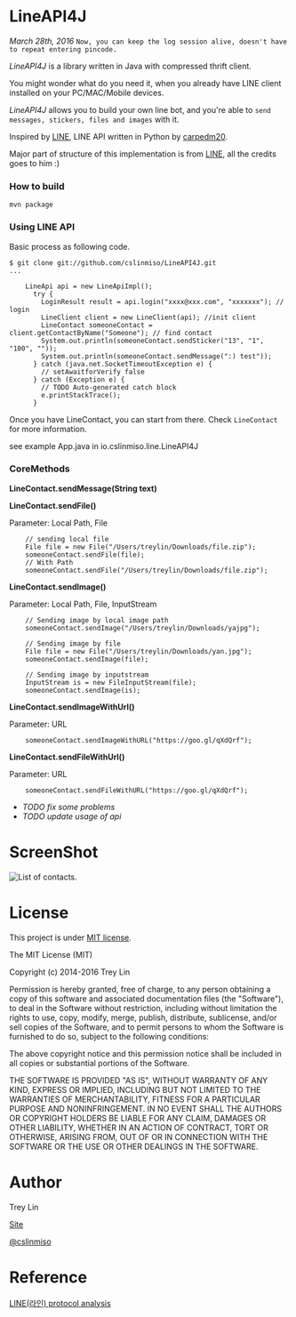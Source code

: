 LineAPI4J 
=========

*March 28th, 2016* `Now, you can keep the log session alive, doesn't have to repeat entering pincode.`

*LineAPI4J* is a library written in Java with compressed thrift client.

You might wonder what do you need it, when you already have LINE client installed on your PC/MAC/Mobile devices.

*LineAPI4J* allows you to build your own line bot, and you're able to `send messages, stickers, files and images` with it.

Inspired by [LINE](https://github.com/carpedm20/line), LINE API written in Python by [carpedm20](https://github.com/carpedm20).

Major part of structure of this implementation is from [LINE](https://github.com/carpedm20/line), all the credits goes to him :)

### How to build

    mvn package

### Using LINE API

Basic process as following code.

```
$ git clone git://github.com/cslinmiso/LineAPI4J.git
...

    LineApi api = new LineApiImpl();
      try {
        LoginResult result = api.login("xxxx@xxx.com", "xxxxxxx"); // login
        LineClient client = new LineClient(api); //init client
        LineContact someoneContact = client.getContactByName("Someone"); // find contact
        System.out.println(someoneContact.sendSticker("13", "1", "100", ""));
        System.out.println(someoneContact.sendMessage(":) test"));
      } catch (java.net.SocketTimeoutException e) {
        // setAwaitforVerify false
      } catch (Exception e) {
        // TODO Auto-generated catch block
        e.printStackTrace();
      }
```
Once you have LineContact, you can start from there. Check `LineContact` for more information.

see example App.java in io.cslinmiso.line.LineAPI4J

### CoreMethods

**LineContact.sendMessage(String text)**

**LineContact.sendFile()**

Parameter: Local Path, File 
		
		// sending local file
        File file = new File("/Users/treylin/Downloads/file.zip");
        someoneContact.sendFile(file);
        // With Path        
        someoneContact.sendFile("/Users/treylin/Downloads/file.zip");
        
**LineContact.sendImage()**

Parameter: Local Path, File, InputStream

        // Sending image by local image path
        someoneContact.sendImage("/Users/treylin/Downloads/yajpg");
        
        // Sending image by file
        File file = new File("/Users/treylin/Downloads/yan.jpg");
        someoneContact.sendImage(file);
        
        // Sending image by inputstream
        InputStream is = new FileInputStream(file);
        someoneContact.sendImage(is);

**LineContact.sendImageWithUrl()**

Parameter: URL

        someoneContact.sendImageWithURL("https://goo.gl/qXdQrf");
        
**LineContact.sendFileWithUrl()**

Parameter: URL

        someoneContact.sendFileWithURL("https://goo.gl/qXdQrf");


* *TODO fix some problems*
* *TODO update usage of api*

ScreenShot
========
![List of contacts.](http://cslinmiso.github.io/img/LineAPI4J/LineAPI4J.png)

License
========
This project is under [MIT license](http://www.opensource.org/licenses/mit-license.php).

The MIT License (MIT)

Copyright (c) 2014-2016 Trey Lin

Permission is hereby granted, free of charge, to any person obtaining a copy
of this software and associated documentation files (the "Software"), to deal
in the Software without restriction, including without limitation the rights
to use, copy, modify, merge, publish, distribute, sublicense, and/or sell
copies of the Software, and to permit persons to whom the Software is
furnished to do so, subject to the following conditions:

The above copyright notice and this permission notice shall be included in all
copies or substantial portions of the Software.

THE SOFTWARE IS PROVIDED "AS IS", WITHOUT WARRANTY OF ANY KIND, EXPRESS OR
IMPLIED, INCLUDING BUT NOT LIMITED TO THE WARRANTIES OF MERCHANTABILITY,
FITNESS FOR A PARTICULAR PURPOSE AND NONINFRINGEMENT. IN NO EVENT SHALL THE
AUTHORS OR COPYRIGHT HOLDERS BE LIABLE FOR ANY CLAIM, DAMAGES OR OTHER
LIABILITY, WHETHER IN AN ACTION OF CONTRACT, TORT OR OTHERWISE, ARISING FROM,
OUT OF OR IN CONNECTION WITH THE SOFTWARE OR THE USE OR OTHER DEALINGS IN THE
SOFTWARE.

Author
========
Trey Lin 

[Site](http://cslinmiso.github.io/)

[@cslinmiso](https://twitter.com/cslinmiso)

Reference
========
[LINE(라인) protocol analysis](http://goo.gl/Q2sNcJ)
